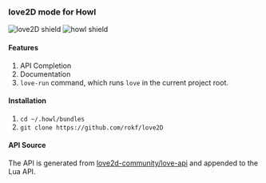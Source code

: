 ### love2D mode for Howl

![love2D shield](https://img.shields.io/badge/L%C3%96VE-v0.10.2-B1E3FA.svg) ![howl shield](https://img.shields.io/badge/Howl-master-4E63B5.svg)

#### Features
1. API Completion
2. Documentation
3. `love-run` command, which runs `love` in the current project root.

#### Installation
1. `cd ~/.howl/bundles`
2. `git clone https://github.com/rokf/love2D`

#### API Source
The API is generated from [love2d-community/love-api](https://github.com/love2d-community/love-api) and appended to the Lua API.
